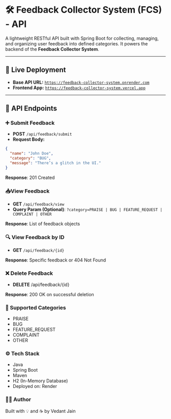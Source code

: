 # 🛠️ Feedback Collector System (FCS) - API

A lightweight RESTful API built with Spring Boot for collecting, managing, and organizing user feedback into defined categories. It powers the backend of the **Feedback Collector System**.

---

## 🔗 Live Deployment

- **Base API URL:** [`https://feedback-collector-system.onrender.com`](https://feedback-collector-system.onrender.com)
- **Frontend App:** [`https://feedback-collector-system.vercel.app`](https://feedback-collector-system.vercel.app)

---

## 🚀 API Endpoints

### ➕ Submit Feedback
- **POST** `/api/feedback/submit`
- **Request Body:**
```json
{
  "name": "John Doe",
  "category": "BUG",
  "message": "There’s a glitch in the UI."
}
```
**Response**: 201 Created

### 📥View Feedback
- **GET** `/api/feedback/view`
- **Query Param (Optional)**: `?category=PRAISE | BUG | FEATURE_REQUEST | COMPLAINT | OTHER`

**Response**: List of feedback objects

### 🔍 View Feedback by ID
- **GET**  `/api/feedback/{id}`

**Response**: Specific feedback or 404 Not Found

### ❌ Delete Feedback
- **DELETE** /api/feedback/{id}

**Response**: 200 OK on successful deletion


### 🧾 Supported Categories
- PRAISE
- BUG
- FEATURE_REQUEST
- COMPLAINT
- OTHER


### ⚙️ Tech Stack
- Java
- Spring Boot
- Maven
- H2 (In-Memory Database)
- Deployed on: Render


### 👨‍💻 Author
Built with 💡 and ☕ by Vedant Jain
